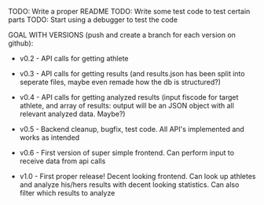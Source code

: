 

TODO: Write a proper README
TODO: Write some test code to test certain parts
TODO: Start using a debugger to test the code




GOAL WITH VERSIONS (push and create a branch for each version on github):
 * v0.2 - API calls for getting athlete
 * v0.3 - API calls for getting results (and results.json has been split into seperate files, maybe even remade how the db is structured?)
 * v0.4 - API calls for getting analyzed results (input fiscode for target athlete, and array of results: output will be an JSON object with all relevant analyzed data. Maybe?)
 * v0.5 - Backend cleanup, bugfix, test code. All API's implemented and works as intended
 * v0.6 - First version of super simple frontend. Can perform input to receive data from api calls

 * v1.0 - First proper release! Decent looking frontend. Can look up athletes and analyze his/hers results with decent looking statistics. Can also filter which results to analyze 



